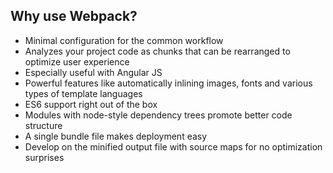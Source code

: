 ## Why use Webpack?
- Minimal configuration for the common workflow
- Analyzes your project code as chunks that can be rearranged to optimize user experience
- Especially useful with Angular JS
- Powerful features like automatically inlining images, fonts and various types of template languages
- ES6 support right out of the box
- Modules with node-style dependency trees promote better code structure
- A single bundle file makes deployment easy
- Develop on the minified output file with source maps for no optimization surprises
